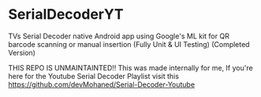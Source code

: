 # SerialDecoderYT
TVs Serial Decoder native Android app using Google's ML kit for QR barcode scanning or manual insertion (Fully Unit &amp; UI Testing)  (Completed Version)

THIS REPO IS UNMAINTAINTED!!
This was made internally for me, If you're here for the Youtube Serial Decoder Playlist
visit this https://github.com/devMohaned/Serial-Decoder-Youtube
